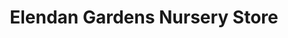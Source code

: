 ---
title: "Elendan Gardens Nursery Store"
url: /bremerton/elendan-gardens-nursery-store/
shop: garden centre
---